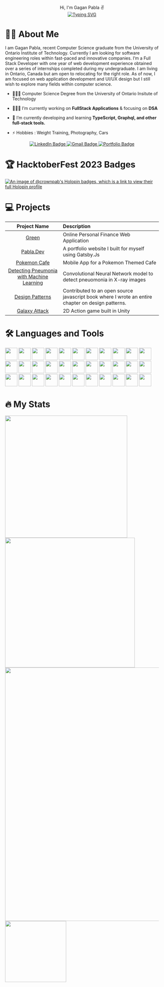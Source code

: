 <div align="center"> 
Hi, I'm Gagan Pabla ✌️
</div>

<div align="center"> 
<a href="https://git.io/typing-svg"><img src="https://readme-typing-svg.demolab.com?font=Fira+Code&size=11&pause=1000&color=F70000&random=false&width=435&lines=Software+Engineer+%7C+Tech+Enthusiast+%7C+Open+Source+Contributor" alt="Typing SVG" /></a>
</div>

# 🧑🏾 About Me

I am Gagan Pabla, recent Computer Science graduate from the University of Ontario Institute of Technology. Currently I am looking for software engineering roles within fast-paced and innovative companies. I’m a Full Stack Developer with one year of web development experience obtained over a series of internships completed during my undergraduate. I am living in Ontario, Canada but am open to relocating for the right role. As of now, I am focused on web application development and UI/UX design but I still wish to explore many fields within computer science. 

- 👨🏽‍🎓 Computer Science Degree from the University of Ontario Insitute of Technology

- 👨🏾‍💻 I’m currently working on **FullStack Applications** & focusing on **DSA**

- 🌱 I’m currently developing and learning **TypeScript, Graphql, and other full-stack tools.**

- ⚡ Hobbies : Weight Training, Photography, Cars

<div align="center"> 
  <div id="badges">
    <a href="https://www.linkedin.com/in/gaganpabla377/">
    <img src="https://img.shields.io/badge/LinkedIn-blue?style=for-the-badge&logo=linkedin&logoColor=white" alt="LinkedIn Badge"/>
    </a>
    <a href="https://mail.google.com/mail/u/0/?fs=1&tf=cm&to=gaganpabla117@gmail.com">
    <img src="https://img.shields.io/badge/Gmail-D14836?style=for-the-badge&logo=gmail&logoColor=white" alt="Gmail Badge"/>
    </a>
    <a href="https://pabla.dev">
    <img src="https://img.shields.io/badge/Portfolio-dda703?style=for-the-badge&logo=About.me&logoColor=white" alt="Portfolio Badge"/>
    </a>
</div>
</div>

# 🏆 HacktoberFest 2023 Badges

[![An image of @crownpab's Holopin badges, which is a link to view their full Holopin profile](https://holopin.me/crownpab)](https://holopin.io/@crownpab)

# 💻 Projects

| Project Name      | Description | 
| :---:        |    :----   |  
| [Green](https://github.com/CrownPab/WebDevFinalProject)  | Online Personal Finance Web Application 
| [Pabla.Dev](https://pabla.dev)     | A portfolio website I built for myself using Gatsby.Js
| [Pokemon Cafe](https://github.com/CrownPab/PokemonCafe)     | Mobile App for a Pokemon Themed Cafe
| [Detecting Pneumonia with Machine Learning](https://github.com/CrownPab/Brainstation)     | Convolutional Neural Network model to detect pneuomonia in X-ray images
| [Design Patterns](https://javascript.sumankunwar.com.np/en/design-patterns/)     | Contributed to an open source javascript book where I wrote an entire chapter on design patterns.
| [Galaxy Attack](https://github.com/CrownPab/GalaxyAttack2)  | 2D Action game built in Unity |

# 🛠️ Languages and Tools

<div>
  <img src="https://cdn.jsdelivr.net/gh/devicons/devicon/icons/javascript/javascript-original.svg" width="40" height="40" />
  <img src="https://cdn.jsdelivr.net/gh/devicons/devicon/icons/typescript/typescript-original.svg" width="40" height="40" />
  <img src="https://cdn.jsdelivr.net/gh/devicons/devicon/icons/react/react-original-wordmark.svg" width="40" height="40" />
<img src="https://cdn.jsdelivr.net/gh/devicons/devicon/icons/nodejs/nodejs-original-wordmark.svg" width="40" height="40" />
<img src="https://cdn.jsdelivr.net/gh/devicons/devicon/icons/gatsby/gatsby-original-wordmark.svg" width="40" height="40" />
<img src="https://cdn.jsdelivr.net/gh/devicons/devicon/icons/vuejs/vuejs-original.svg" width="40" height="40" />
<img src="https://cdn.jsdelivr.net/gh/devicons/devicon/icons/mocha/mocha-plain.svg" width="40" height="40" />
<img src="https://cdn.jsdelivr.net/gh/devicons/devicon/icons/d3js/d3js-original.svg" width="40" height="40" />
<img src="https://cdn.jsdelivr.net/gh/devicons/devicon/icons/html5/html5-original-wordmark.svg" width="40" height="40" />
<img src="https://cdn.jsdelivr.net/gh/devicons/devicon/icons/css3/css3-original-wordmark.svg" width="40" height="40" />
<img src="https://cdn.jsdelivr.net/gh/devicons/devicon/icons/mysql/mysql-plain-wordmark.svg" width="40" height="40" />
<img src="https://cdn.jsdelivr.net/gh/devicons/devicon/icons/postgresql/postgresql-original-wordmark.svg" width="40" height="40" />
<img src="https://cdn.jsdelivr.net/gh/devicons/devicon/icons/sqlite/sqlite-original-wordmark.svg" width="40" height="40" />
<img src="https://cdn.jsdelivr.net/gh/devicons/devicon/icons/python/python-plain.svg" width="40" height="40" />
<img src="https://cdn.jsdelivr.net/gh/devicons/devicon/icons/pandas/pandas-original-wordmark.svg" width="40" height="40" />
<img src="https://cdn.jsdelivr.net/gh/devicons/devicon/icons/pytorch/pytorch-original-wordmark.svg" width="40" height="40" />
<img src="https://cdn.jsdelivr.net/gh/devicons/devicon/icons/flutter/flutter-original.svg" width="40" height="40" />
<img src="https://cdn.jsdelivr.net/gh/devicons/devicon/icons/dart/dart-original-wordmark.svg" width="40" height="40" />
<img src="https://cdn.jsdelivr.net/gh/devicons/devicon/icons/firebase/firebase-plain.svg" width="40" height="40" />
<img src="https://cdn.jsdelivr.net/gh/devicons/devicon/icons/java/java-original-wordmark.svg" width="40" height="40" />
<img src="https://cdn.jsdelivr.net/gh/devicons/devicon/icons/cplusplus/cplusplus-original.svg" width="40" height="40" />
<img src="https://cdn.jsdelivr.net/gh/devicons/devicon/icons/c/c-original.svg" width="40" height="40" />
<img src="https://cdn.jsdelivr.net/gh/devicons/devicon/icons/csharp/csharp-original.svg" width="40" height="40" />
<img src="https://cdn.jsdelivr.net/gh/devicons/devicon/icons/unity/unity-original-wordmark.svg" width="40" height="40" />
<img src="https://cdn.jsdelivr.net/gh/devicons/devicon/icons/clojure/clojure-original.svg" width="40" height="40" />
<img src="https://cdn.jsdelivr.net/gh/devicons/devicon/icons/scala/scala-original-wordmark.svg" width="40" height="40" />
<img src="https://cdn.jsdelivr.net/gh/devicons/devicon/icons/github/github-original.svg" width="40" height="40" />
<img src="https://cdn.jsdelivr.net/gh/devicons/devicon/icons/gitlab/gitlab-original.svg" width="40" height="40" />
<img src="https://cdn.jsdelivr.net/gh/devicons/devicon/icons/vscode/vscode-original.svg" width="40" height="40" />
<img src="https://cdn.jsdelivr.net/gh/devicons/devicon/icons/intellij/intellij-original.svg" width="40" height="40" />
<img src="https://cdn.jsdelivr.net/gh/devicons/devicon/icons/xcode/xcode-original.svg" width="40" height="40" />
<img src="https://cdn.jsdelivr.net/gh/devicons/devicon/icons/linux/linux-original.svg" width="40" height="40" />
<img src="https://cdn.jsdelivr.net/gh/devicons/devicon/icons/docker/docker-original.svg" width="40" height="40" />
</div>

# 🔥 My Stats

<img width="400" src="https://github-readme-stats.vercel.app/api?username=CrownPab&count_private=true&show_icons=true&theme=react" /> <img width="425" src="https://streak-stats.demolab.com/?user=CrownPab&theme=react" />
<img width="830" src="https://github-readme-activity-graph.vercel.app/graph?username=CrownPab&bg_color=21232a&color=a8eeff&line=61dafb&point=f0fcff&area=true&hide_border=false" />
<a href="https://github.com/anuraghazra/github-readme-stats">
  <img height=200 src="https://github-readme-stats.vercel.app/api/top-langs/?username=CrownPab&layout=compact&langs_count=10&theme=react" />
</a>
<!--![Wakatime stats](https://github-readme-stats.vercel.app/api/wakatime?username=AvaterClasher&theme=react) -->
<!-- ![Top Langs](https://github-readme-stats.vercel.app/api/top-langs/?username=getlost01&layout=compact&langs_count=10&theme=react) -->
<!-- ![Wakatime stats](https://github-readme-stats.vercel.app/api/wakatime?username=getlost01&theme=react) -->

<!--
**CrownPab/CrownPab** is a ✨ _special_ ✨ repository because its `README.md` (this file) appears on your GitHub profile.

Here are some ideas to get you started:

- 🔭 I’m currently working on ...
- 🌱 I’m currently learning ...
- 👯 I’m looking to collaborate on ...
- 🤔 I’m looking for help with ...
- 💬 Ask me about ...
- 📫 How to reach me: ...
- 😄 Pronouns: ...      
- ⚡ Fun fact: ...
-->

    

